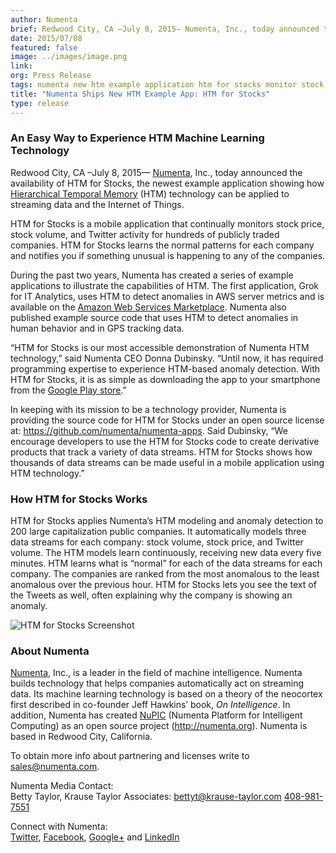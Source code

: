 ```yaml
---
author: Numenta
brief: Redwood City, CA –July 8, 2015— Numenta, Inc., today announced the availability of HTM for Stocks, the newest example application showing how Hierarchical Temporal Memory (HTM) technology can be applied to streaming data
date: 2015/07/08
featured: false
image: ../images/image.png
link:
org: Press Release
tags: numenta new htm example application htm for stocks monitor stock price volume twitter activity public companies anomaly detection unusual notifications
title: "Numenta Ships New HTM Example App: HTM for Stocks"
type: release
---
```


### An Easy Way to Experience HTM Machine Learning Technology

Redwood City, CA –July 8, 2015— [Numenta](/), Inc., today announced the
availability of HTM for Stocks, the newest example application showing how
[Hierarchical Temporal Memory](/#technology) (HTM) technology can be applied to
streaming data and the Internet of Things.  

HTM for Stocks is a mobile application that continually monitors stock price,
stock volume, and Twitter activity for hundreds of publicly traded companies.
HTM for Stocks learns the normal patterns for each company and notifies you if
something unusual is happening to any of the companies.  

During the past two years, Numenta has created a series of example applications
to illustrate the capabilities of HTM.  The first application, Grok for IT
Analytics, uses HTM to detect anomalies in AWS server metrics and is available
on the [Amazon Web Services Marketplace](https://aws.amazon.com/marketplace/pp/B00I18SNQ6).
Numenta also published example source code that uses HTM to detect anomalies in
human behavior and in GPS tracking data.  

“HTM for Stocks is our most accessible demonstration of Numenta HTM
technology,” said Numenta CEO Donna Dubinsky. “Until now, it has required
programming expertise to experience HTM-based anomaly detection. With HTM for
Stocks, it is as simple as downloading the app to your smartphone from the
[Google Play store](https://play.google.com/store/apps/details?id=com.numenta.taurus).”

In keeping with its mission to be a technology provider, Numenta is providing
the source code for HTM for Stocks under an open source license at:
https://github.com/numenta/numenta-apps.  Said Dubinsky, “We encourage
developers to use the HTM for Stocks code to create derivative products that
track a variety of data streams. HTM for Stocks shows how thousands of data
streams can be made useful in a mobile application using HTM technology.”

### How HTM for Stocks Works

HTM for Stocks applies Numenta’s HTM modeling and anomaly detection to 200
large capitalization public companies.  It automatically models three data
streams for each company:  stock volume, stock price, and Twitter volume.  The
HTM models learn continuously, receiving new data every five minutes.  HTM
learns what is “normal” for each of the data streams for each company.  The
companies are ranked from the most anomalous to the least anomalous over the
previous hour. HTM for Stocks lets you see the text of the Tweets as well,
often explaining why the company is showing an anomaly.

![HTM for Stocks Screenshot](../images/screen.png)

### About Numenta

[Numenta](/), Inc., is a leader in the field of machine intelligence.  Numenta
builds technology that helps companies automatically act on streaming data. Its
machine learning technology is based on a theory of the neocortex first
described in co-founder Jeff Hawkins’ book, *On Intelligence*. In
addition, Numenta has created [NuPIC](http://numenta.org) (Numenta Platform for
Intelligent Computing) as an open source project (http://numenta.org). Numenta
is based in Redwood City, California.  

To obtain more info about partnering and licenses write to
[sales@numenta.com](mailto:sales@numenta.com).

Numenta Media Contact: <br/>
Betty Taylor,
Krause Taylor Associates:
[bettyt@krause-taylor.com](mailto:bettyt@krause-taylor.com)
[408-981-7551](tel:+1-408-981-7551)

Connect with Numenta: <br/> <t render="hbs">
  [Twitter]({{site.paths.social.twitter}}),
  [Facebook]({{site.paths.social.facebook}}),
  [Google+]({{site.paths.social.googleplus}}) and
  [LinkedIn]({{site.paths.social.linkedin}})
</t>
